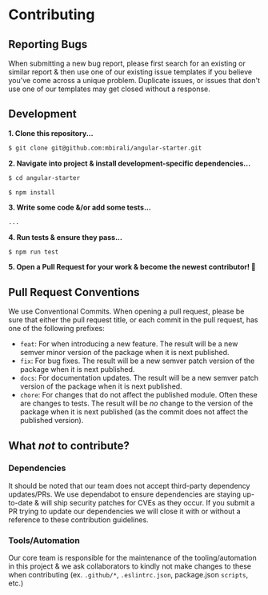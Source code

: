 # Contributing

## Reporting Bugs

When submitting a new bug report, please first search for an existing or similar report & then use one of our existing issue templates if you believe you've come across a unique problem. Duplicate issues, or issues that don't use one of our templates may get closed without a response.

## Development

**1. Clone this repository...**

```bash
$ git clone git@github.com:mbirali/angular-starter.git
```

**2. Navigate into project & install development-specific dependencies...**

```bash
$ cd angular-starter
```
```bash
$ npm install
```

**3. Write some code &/or add some tests...**

```bash
...
```

**4. Run tests & ensure they pass...**

```
$ npm run test
```

**5. Open a Pull Request for your work & become the newest contributor! 🎉**

## Pull Request Conventions

We use Conventional Commits. When opening a pull request, please be sure that either the pull request title, or each commit in the pull request, has one of the following prefixes:

- `feat`: For when introducing a new feature. The result will be a new semver minor version of the package when it is next published.
- `fix`: For bug fixes. The result will be a new semver patch version of the package when it is next published.
- `docs`: For documentation updates. The result will be a new semver patch version of the package when it is next published.
- `chore`: For changes that do not affect the published module. Often these are changes to tests. The result will be _no_ change to the version of the package when it is next published (as the commit does not affect the published version).

## What _not_ to contribute?

### Dependencies

It should be noted that our team does not accept third-party dependency updates/PRs. We use dependabot to ensure dependencies are staying up-to-date & will ship security patches for CVEs as they occur. If you submit a PR trying to update our dependencies we will close it with or without a reference to these contribution guidelines.

### Tools/Automation

Our core team is responsible for the maintenance of the tooling/automation in this project & we ask collaborators to kindly not make changes to these when contributing (ex. `.github/*`, `.eslintrc.json`, package.json `scripts`, etc.)